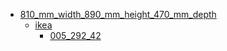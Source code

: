 * [810_mm_width_890_mm_height_470_mm_depth](810_mm_width_890_mm_height_470_mm_depth)
  * [ikea](810_mm_width_890_mm_height_470_mm_depth/ikea)
    * [005_292_42](810_mm_width_890_mm_height_470_mm_depth/ikea/005_292_42)
